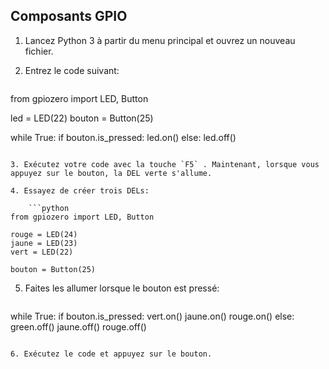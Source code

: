 ## Composants GPIO

1. Lancez Python 3 à partir du menu principal et ouvrez un nouveau fichier.

2. Entrez le code suivant:
    
    ```python
from gpiozero import LED, Button

led = LED(22)
bouton = Button(25)

while True:
    if bouton.is_pressed:
        led.on()
    else:
        led.off()
```

3. Exécutez votre code avec la touche `F5` . Maintenant, lorsque vous appuyez sur le bouton, la DEL verte s'allume.

4. Essayez de créer trois DELs:
    
    ```python
from gpiozero import LED, Button

rouge = LED(24)
jaune = LED(23)
vert = LED(22)

bouton = Button(25)
```

5. Faites les allumer lorsque le bouton est pressé:
    
    ```python
while True:
    if bouton.is_pressed:
        vert.on()
        jaune.on()
        rouge.on()
    else:
        green.off()
        jaune.off()
        rouge.off()
```

6. Exécutez le code et appuyez sur le bouton.